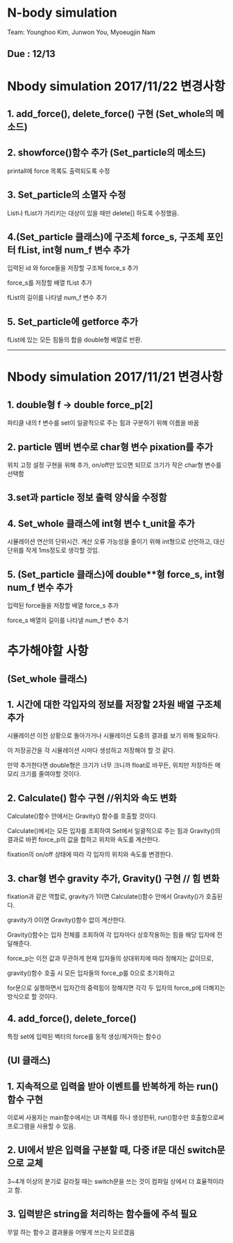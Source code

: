 # N-body simulation
Team: Younghoo Kim, Junwon You, Myoeugjin Nam

Due : 12/13
----------------------------------------------------------------------------------------------

# Nbody simulation 2017/11/22 변경사항

## 1. add_force(), delete_force() 구현 (Set_whole의 메소드)

## 2. showforce()함수 추가	(Set_particle의 메소드)

printall에 force 목록도 출력되도록 수정

## 3. Set_particle의 소멸자 수정

List나 fList가 가리키는 대상이 있을 때만 delete[] 하도록 수정했음.

## 4.(Set_particle 클래스)에 구조체 force_s, 구조체 포인터 fList, int형 num_f 변수 추가

입력된 id 와 force들을 저장할 구조체 force_s 추가

force_s를 저장할 배열 fList 추가

fList의 길이를 나타낼 num_f 변수 추가

## 5. Set_particle에 getforce 추가

fList에 있는 모든 힘들의 합을 double형 배열로 반환.




---------------------------------------------------------------------------------------------
# Nbody simulation 2017/11/21 변경사항

## 1.  double형 f  ->  double force_p[2]

파티클 내의 f 변수를 set이 일괄적으로 주는 힘과 구분하기 위해 이름을 바꿈

## 2.  particle 멤버 변수로 char형 변수 pixation를 추가

위치 고정 설정 구현을 위해 추가, on/off만 있으면 되므로 크기가 작은 char형 변수를 선택함


## 3.set과 particle 정보 출력 양식을 수정함

## 4.	Set_whole 클래스에 int형 변수 t_unit을 추가

시뮬레이션 연산의 단위시간. 계산 오류 가능성을 줄이기 위해 int형으로 선언하고, 대신 단위를 작게 1ms정도로 생각할 것임.
	
## 5. (Set_particle 클래스)에 double**형 force_s, int형 num_f 변수 추가

입력된 force들을 저장할 배열 force_s 추가

force_s 배열의 길이를 나타낼 num_f 변수 추가

# 추가해야할 사항

## (Set_whole 클래스)

## 1. 시간에 대한 각입자의 정보를 저장할 2차원 배열 구조체 추가

시뮬레이션 이전 상황으로 돌아가거나 시뮬레이션 도중의 결과를 보기 위해 필요하다.

이 저장공간을 각 시뮬레이션 시마다 생성하고 저장해야 할 것 같다.

만약 추가한다면 double형은 크기가 너무 크니까 float로 바꾸든, 위치만 저장하든 메모리 크기를 줄여야할 것이다. 

## 2. Calculate() 함수 구현 //위치와 속도 변화

Calculate()함수 안에서는 Gravity() 함수를 호출할 것이다. 

Calculate()에서는 모든 입자를 조회하여 Set에서 일괄적으로 주는 힘과 Gravity()의 결과로 바뀐 force_p의 값을 합하고 위치와 속도를 계산한다.

fixation의 on/off 상태에 따라 각 입자의 위치와 속도를 변경한다.

## 3. char형 변수 gravity 추가, Gravity() 구현 // 힘 변화
fixation과 같은 역할로, gravity가 1이면 Calculate()함수 안에서 Gravity()가 호출된다.

gravity가 0이면 Gravity()함수 없이 계산한다.

Gravity()함수는 입자 전체를 조회하여 각 입자마다 상호작용하는 힘을 해당 입자에 전달해준다.


force_p는 이전 값과 무관하게 현재 입자들의 상대위치에 따라 정해지는 값이므로,

gravity()함수 호출 시 모든 입자들의 force_p를 0으로 초기화하고 

for문으로 실행하면서 입자간의 중력힘이 정해지면 각각 두 입자의 force_p에 더해지는 방식으로 할 것이다.

## 4. add_force(), delete_force()

특정 set에 입력된 벡터의 force를 동적 생성/제거하는 함수()

## (UI 클래스)

## 1. 지속적으로 입력을 받아 이벤트를 반복하게 하는 run()함수 구현

이로써 사용자는 main함수에서는 UI 객체를 하나 생성한뒤, run()함수만 호출함으로써 프로그램을 사용할 수 있음.

## 2. UI에서 받은 입력을 구분할 때, 다중 if문 대신 switch문으로 교체

3~4개 이상의 분기로 갈라질 때는 switch문을 쓰는 것이 컴파일 상에서 더 효율적이라고 함.

## 3. 입력받은 string을 처리하는 함수들에 주석 필요

무얼 하는 함수고 결과물을 어떻게 쓰는지 모르겠음
